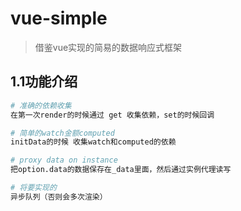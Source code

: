 # vue-simple

> 借鉴vue实现的简易的数据响应式框架

## 1.1功能介绍

``` bash
# 准确的依赖收集
在第一次render的时候通过 get 收集依赖，set的时候回调

# 简单的watch金额computed
initData的时候 收集watch和computed的依赖

# proxy data on instance 
把option.data的数据保存在_data里面，然后通过实例代理读写

# 将要实现的
异步队列（否则会多次渲染）



